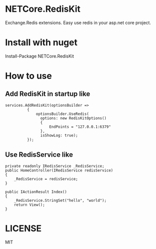 # NETCore.RedisKit
Exchange.Redis extensions. Easy use redis in your asp.net core project.

# Install with nuget

Install-Package NETCore.RedisKit

# How to use

## Add RedisKit in startup like 

```
services.AddRedisKit(optionsBuilder =>
          {
              optionsBuilder.UseRedis(
                options: new RedisKitOptions()
                {
                    EndPoints = "127.0.0.1:6379"
                },
                isShowLog: true);
          });
```

## Use RedisService like 

```
private readonly IRedisService _RedisService;
public HomeController(IRedisService redisService)
{
    _RedisService = redisService;
}

public IActionResult Index()
{
    _RedisService.StringSet("hello", "world");
    return View();
}

```

# LICENSE

MIT
